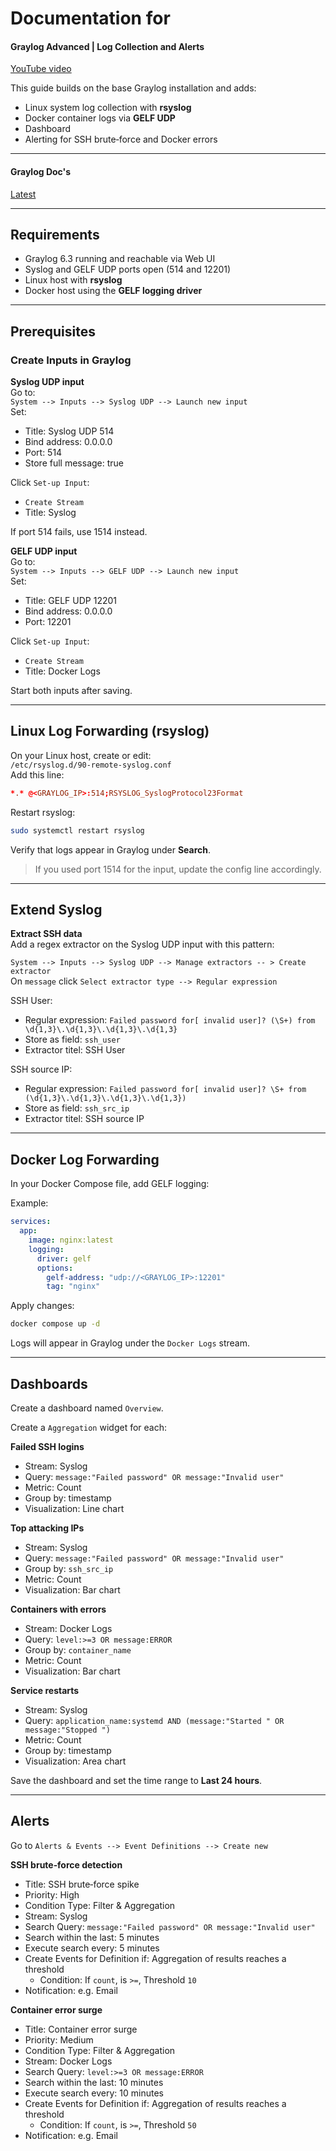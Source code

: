 # Documentation for

#### Graylog Advanced | Log Collection and Alerts

[YouTube video](https://youtu.be/iI44ANoylsU)

This guide builds on the base Graylog installation and adds:

- Linux system log collection with **rsyslog**
- Docker container logs via **GELF UDP**
- Dashboard
- Alerting for SSH brute‑force and Docker errors

---

#### Graylog Doc's

[Latest](https://go2docs.graylog.org/current/downloading_and_installing_graylog/debian_installation.htm)

---

## Requirements

- Graylog 6.3 running and reachable via Web UI
- Syslog and GELF UDP ports open (514 and 12201)
- Linux host with **rsyslog**
- Docker host using the **GELF logging driver**

---

## Prerequisites

### Create Inputs in Graylog

**Syslog UDP input**  
Go to:  
`System --> Inputs --> Syslog UDP --> Launch new input`  
Set:

- Title: Syslog UDP 514
- Bind address: 0.0.0.0
- Port: 514
- Store full message: true

Click `Set-up Input`:

- `Create Stream`
- Title: Syslog

If port 514 fails, use 1514 instead.

**GELF UDP input**  
Go to:  
`System --> Inputs --> GELF UDP --> Launch new input`  
Set:

- Title: GELF UDP 12201
- Bind address: 0.0.0.0
- Port: 12201

Click `Set-up Input`:

- `Create Stream`
- Title: Docker Logs

Start both inputs after saving.

---

## Linux Log Forwarding (rsyslog)

On your Linux host, create or edit:  
`/etc/rsyslog.d/90-remote-syslog.conf`  
Add this line:

```conf
*.* @<GRAYLOG_IP>:514;RSYSLOG_SyslogProtocol23Format
```

Restart rsyslog:

```bash
sudo systemctl restart rsyslog
```

Verify that logs appear in Graylog under **Search**.

> If you used port 1514 for the input, update the config line accordingly.

---

## Extend Syslog

**Extract SSH data**  
Add a regex extractor on the Syslog UDP input with this pattern:

`System --> Inputs --> Syslog UDP --> Manage extractors -- > Create extractor`  
On `message` click `Select extractor type --> Regular expression`

SSH User:

- Regular expression: `Failed password for[ invalid user]? (\S+) from \d{1,3}\.\d{1,3}\.\d{1,3}\.\d{1,3}`
- Store as field: `ssh_user`
- Extractor titel: SSH User

SSH source IP:

- Regular expression: `Failed password for[ invalid user]? \S+ from (\d{1,3}\.\d{1,3}\.\d{1,3}\.\d{1,3})`
- Store as field: `ssh_src_ip`
- Extractor titel: SSH source IP

---

## Docker Log Forwarding

In your Docker Compose file, add GELF logging:

Example:

```yaml
services:
  app:
    image: nginx:latest
    logging:
      driver: gelf
      options:
        gelf-address: "udp://<GRAYLOG_IP>:12201"
        tag: "nginx"
```

Apply changes:

```bash
docker compose up -d
```

Logs will appear in Graylog under the `Docker Logs` stream.

---

## Dashboards

Create a dashboard named `Overview`.

Create a `Aggregation` widget for each:

**Failed SSH logins**

- Stream: Syslog
- Query: `message:"Failed password" OR message:"Invalid user"`
- Metric: Count
- Group by: timestamp
- Visualization: Line chart

**Top attacking IPs**

- Stream: Syslog
- Query: `message:"Failed password" OR message:"Invalid user"`
- Group by: `ssh_src_ip`
- Metric: Count
- Visualization: Bar chart

**Containers with errors**

- Stream: Docker Logs
- Query: `level:>=3 OR message:ERROR`
- Group by: `container_name`
- Metric: Count
- Visualization: Bar chart

**Service restarts**

- Stream: Syslog
- Query: `application_name:systemd AND (message:"Started " OR message:"Stopped ")`
- Metric: Count
- Group by: timestamp
- Visualization: Area chart

Save the dashboard and set the time range to **Last 24 hours**.

---

## Alerts

Go to `Alerts & Events --> Event Definitions --> Create new`

**SSH brute‑force detection**

- Title: SSH brute‑force spike
- Priority: High
- Condition Type: Filter & Aggregation
- Stream: Syslog
- Search Query: `message:"Failed password" OR message:"Invalid user"`
- Search within the last: 5 minutes
- Execute search every: 5 minutes
- Create Events for Definition if: Aggregation of results reaches a threshold
  - Condition: If `count`, is `>=`, Threshold `10`
- Notification: e.g. Email

**Container error surge**

- Title: Container error surge
- Priority: Medium
- Condition Type: Filter & Aggregation
- Stream: Docker Logs
- Search Query: `level:>=3 OR message:ERROR`
- Search within the last: 10 minutes
- Execute search every: 10 minutes
- Create Events for Definition if: Aggregation of results reaches a threshold
  - Condition: If `count`, is `>=`, Threshold `50`
- Notification: e.g. Email
